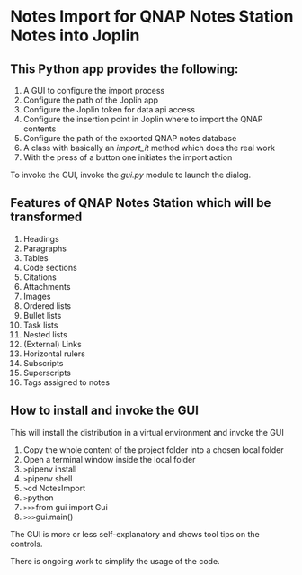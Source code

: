 # Notes Import for QNAP Notes Station Notes into Joplin
## This Python app provides the following:
 1. A GUI to configure the import process
 1. Configure the path of the Joplin app
 1. Configure the Joplin token for data api access
 1. Configure the insertion point in Joplin where to import the QNAP contents
 1. Configure the path of the exported QNAP notes database
 1. A class with basically an *import_it* method which does the real work
 1. With the press of a button one initiates the import action
 
 To invoke the GUI, invoke the *gui.py* module to launch the dialog.
## Features of QNAP Notes Station which will be transformed
 1. Headings
 1. Paragraphs
 1. Tables
 1. Code sections
 1. Citations
 1. Attachments
 1. Images
 1. Ordered lists
 1. Bullet lists
 1. Task lists
 1. Nested lists
 1. (External) Links
 1. Horizontal rulers
 1. Subscripts
 1. Superscripts
 1. Tags assigned to notes
  
## How to install and invoke the GUI
This will install the distribution in a virtual environment and invoke the GUI
 1. Copy the whole content of the project folder into a chosen local folder
 1. Open a terminal window inside the local folder
 1. `>`pipenv install
 1. `>`pipenv shell
 1. `>`cd NotesImport
 1. `>`python
 1. `>>>`from gui import Gui
 1. `>>>`gui.main()
 
 The GUI is more or less self-explanatory and shows tool tips on the controls.
 
 There is ongoing work to simplify the usage of the code.
 
